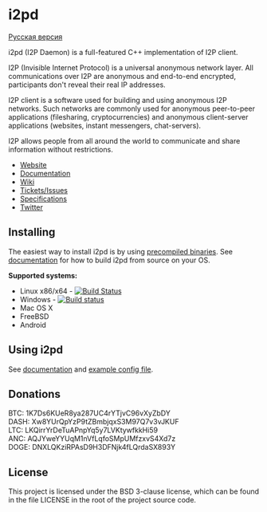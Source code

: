 i2pd
====

[Русская версия](https://github.com/PurpleI2P/i2pd_docs_ru/blob/master/README.md)

i2pd (I2P Daemon) is a full-featured C++ implementation of I2P client.

I2P (Invisible Internet Protocol) is a universal anonymous network layer. 
All communications over I2P are anonymous and end-to-end encrypted, participants
don't reveal their real IP addresses. 

I2P client is a software used for building and using anonymous I2P 
networks. Such networks are commonly used for anonymous peer-to-peer 
applications (filesharing, cryptocurrencies) and anonymous client-server 
applications (websites, instant messengers, chat-servers).

I2P allows people from all around the world to communicate and share information
without restrictions.

* [Website](http://i2pd.website)
* [Documentation](https://i2pd.readthedocs.io/en/latest/)
* [Wiki](https://github.com/PurpleI2P/i2pd/wiki)
* [Tickets/Issues](https://github.com/PurpleI2P/i2pd/issues)
* [Specifications](https://geti2p.net/spec)
* [Twitter](https://twitter.com/hashtag/i2pd)

Installing
----------

The easiest way to install i2pd is by using 
[precompiled binaries](https://github.com/PurpleI2P/i2pd/releases/latest). 
See [documentation](https://i2pd.readthedocs.io/en/latest/) for how to build 
i2pd from source on your OS.

**Supported systems:**

* Linux x86/x64  - [![Build Status](https://travis-ci.org/PurpleI2P/i2pd.svg?branch=openssl)](https://travis-ci.org/PurpleI2P/i2pd)  
* Windows        - [![Build status](https://ci.appveyor.com/api/projects/status/1908qe4p48ff1x23?svg=true)](https://ci.appveyor.com/project/PurpleI2P/i2pd)  
* Mac OS X
* FreeBSD
* Android 

Using i2pd
----------

See [documentation](https://i2pd.readthedocs.io/en/latest/) and 
[example config file](https://github.com/PurpleI2P/i2pd/blob/openssl/docs/i2pd.conf).

Donations
---------

BTC: 1K7Ds6KUeR8ya287UC4rYTjvC96vXyZbDY  
DASH: Xw8YUrQpYzP9tZBmbjqxS3M97Q7v3vJKUF  
LTC: LKQirrYrDeTuAPnpYq5y7LVKtywfkkHi59  
ANC: AQJYweYYUqM1nVfLqfoSMpUMfzxvS4Xd7z  
DOGE: DNXLQKziRPAsD9H3DFNjk4fLQrdaSX893Y 

License
-------

This project is licensed under the BSD 3-clause license, which can be found in the file
LICENSE in the root of the project source code.
